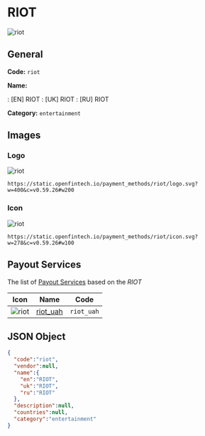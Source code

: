 
# RIOT 
![riot](https://static.openfintech.io/payment_methods/riot/logo.svg?w=400&c=v0.59.26#w200)  

## General 
**Code:** `riot` 
 
**Name:** 
 
:	[EN] RIOT 
:	[UK] RIOT 
:	[RU] RIOT 
 
**Category:** `entertainment` 
 

## Images 

### Logo 
![riot](https://static.openfintech.io/payment_methods/riot/logo.svg?w=400&c=v0.59.26#w200)  

```
https://static.openfintech.io/payment_methods/riot/logo.svg?w=400&c=v0.59.26#w200
```  

### Icon 
![riot](https://static.openfintech.io/payment_methods/riot/icon.svg?w=278&c=v0.59.26#w100)  

```
https://static.openfintech.io/payment_methods/riot/icon.svg?w=278&c=v0.59.26#w100
```  

## Payout Services 
 
The list of [Payout Services](/payout-services/) based on the _RIOT_ 

|Icon|Name|Code| 
|:---:|:---:|:---:| 
|![riot](https://static.openfintech.io/payout_methods/riot/icon.png?w=278&c=v0.59.26#w40) |[riot_uah](/payout-services/riot_uah/)|`riot_uah`| 
 

## JSON Object 

```json
{
  "code":"riot",
  "vendor":null,
  "name":{
    "en":"RIOT",
    "uk":"RIOT",
    "ru":"RIOT"
  },
  "description":null,
  "countries":null,
  "category":"entertainment"
}
```  
